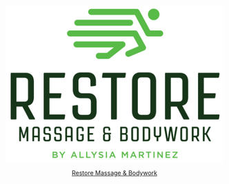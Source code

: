 <div align="center">

![](Restore_Logo_Final_trimmed.png)

[Restore Massage & Bodywork](https://restoremassageandbodywork.com/)
</div>